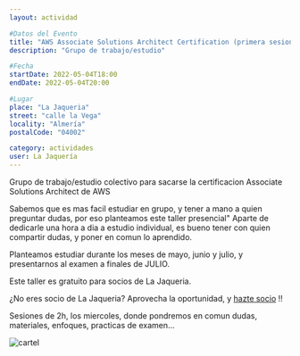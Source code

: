 ```yaml
---
layout: actividad

#Datos del Evento
title: "AWS Associate Solutions Architect Certification (primera sesion)"
description: "Grupo de trabajo/estudio"

#Fecha
startDate: 2022-05-04T18:00
endDate: 2022-05-04T20:00

#Lugar
place: "La Jaqueria"
street: "calle la Vega"
locality: "Almería"
postalCode: "04002"

category: actividades
user: La Jaquería
---
```


Grupo de trabajo/estudio colectivo para sacarse la certificacion Associate Solutions Architect de AWS

Sabemos que es mas facil estudiar en grupo, y tener a mano a quien preguntar dudas, por eso planteamos este taller presencial"
Aparte de dedicarle una hora a dia a estudio individual, es bueno tener con quien compartir dudas, y poner en comun lo aprendido.

Planteamos estudiar durante los meses de mayo, junio y julio, y presentarnos al examen a finales de JULIO.

Este taller es gratuito para socios de La Jaqueria.

¿No eres socio de La Jaqueria? 
Aprovecha la oportunidad, y [hazte socio](https://lajaqueria.org/socios/) !!

Sesiones de 2h, los miercoles, donde pondremos  en comun dudas, materiales, enfoques, practicas de examen... 

![cartel](/recursos/varios/jakeria_aws_poster.jpg)

